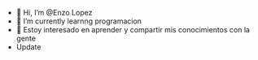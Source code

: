 ﻿- 👋 Hi, I’m @Enzo Lopez
- 🌱 I’m currently learnng programacion
- 💞️ Estoy interesado en aprender y compartir mis conocimientos con la gente
- Update


<!---
EnzoL1016/EnzoL1016 is a ✨ special ✨ repository because its `README.md` (this file) appears on your GitHub profile.
You can click the Preview link to take a look at your changes.
--->
